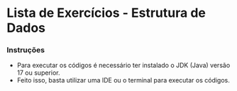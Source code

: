 # Lista de Exercícios - Estrutura de Dados
### Instruções
- Para executar os códigos é necessário ter instalado o JDK (Java) versão 17 ou superior.
- Feito isso, basta utilizar uma IDE ou o terminal para executar os códigos.